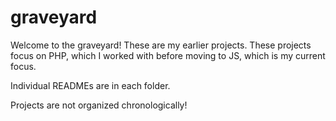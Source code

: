 # graveyard

Welcome to the graveyard!
These are my earlier projects.
These projects focus on PHP, which I worked with before moving to JS, which is my current focus.

Individual READMEs are in each folder.

Projects are not organized chronologically!
